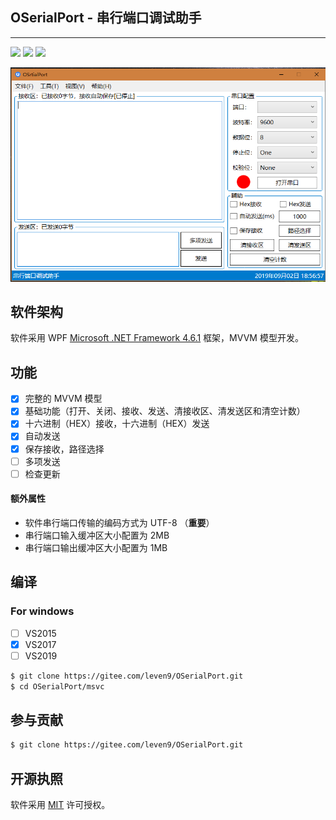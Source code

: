 ## OSerialPort - 串行端口调试助手

------

<p align="left">
    <a href="#编译" alt="build"><img src="https://img.shields.io/badge/build-passing-green" /></a>
    <a href="#For windows" alt="platform"><img src="https://img.shields.io/badge/platform-windows-green"/></a>
    <a href="#开源执照" alt="lincense"><img src="https://img.shields.io/badge/lincense-MIT-green" /></a>
</p>

![OSerialPort](Docs/source/_images/OserialPort.PNG)

## 软件架构

软件采用 WPF [Microsoft .NET Framework 4.6.1](https://www.microsoft.com/zh-CN/download/details.aspx?id=49982) 框架，MVVM 模型开发。

## 功能

- [X] 完整的 MVVM 模型
- [X] 基础功能（打开、关闭、接收、发送、清接收区、清发送区和清空计数）
- [X] 十六进制（HEX）接收，十六进制（HEX）发送
- [X] 自动发送
- [X] 保存接收，路径选择
- [ ] 多项发送
- [ ] 检查更新

####  额外属性

* 软件串行端口传输的编码方式为 UTF-8 （**重要**）
* 串行端口输入缓冲区大小配置为 2MB
* 串行端口输出缓冲区大小配置为 1MB

## 编译

### For windows

- [ ] VS2015
- [X] VS2017
- [ ] VS2019

```bash
$ git clone https://gitee.com/leven9/OSerialPort.git
$ cd OSerialPort/msvc
```

## 参与贡献

```bash
$ git clone https://gitee.com/leven9/OSerialPort.git
```

## 开源执照

软件采用 [MIT](https://gitee.com/leven9/OSerialPort/blob/master/LICENSE) 许可授权。